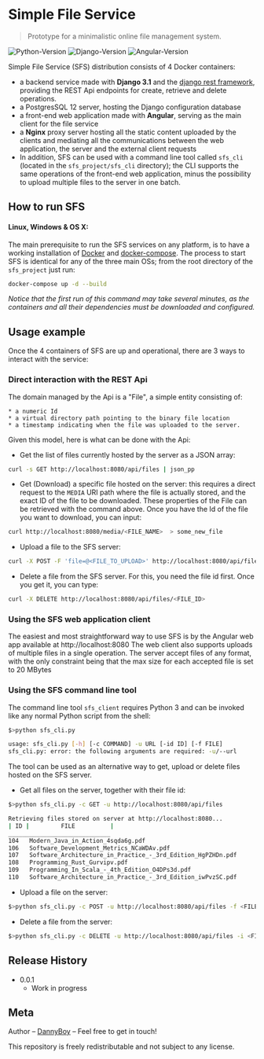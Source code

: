 # Simple File Service

> Prototype for a minimalistic online file management system.

![Python-Version]
![Django-Version]
![Angular-Version]

Simple File Service (SFS) distribution consists of 4 Docker containers:

* a backend service made with **Django 3.1** and the [django rest framework][drf], providing the REST Api endpoints for
  create, retrieve and delete operations.
* a PostgresSQL 12 server, hosting the Django configuration database
* a front-end web application made with **Angular**, serving as the main client for the file service
* a **Nginx** proxy server hosting all the static content uploaded by the clients and mediating all the communications
  between the web application, the server and the external client requests
* In addition, SFS can be used with a command line tool called `sfs_cli` (located in the `sfs_project/sfs_cli`
  directory); the CLI supports the same operations of the front-end web application, minus the possibility to upload
  multiple files to the server in one batch.

## How to run SFS

#### Linux, Windows & OS X:

The main prerequisite to run the SFS services on any platform, is to have a working installation of [Docker][Docker]
and [docker-compose][docker-compose]. The process to start SFS is identical for any of the three main OSs; from the root
directory of the `sfs_project`
just run:

```sh
docker-compose up -d --build
```

_Notice that the first run of this command may take several minutes, as the containers and all their dependencies must
be downloaded and configured._

## Usage example

Once the 4 containers of SFS are up and operational, there are 3 ways to interact with the service:

### Direct interaction with the REST Api

The domain managed by the Api is a "File", a simple entity consisting of:

    * a numeric Id
    * a virtual directory path pointing to the binary file location
    * a timestamp indicating when the file was uploaded to the server.

Given this model, here is what can be done with the Api:

* Get the list of files currently hosted by the server as a JSON array:

```sh
curl -s GET http://localhost:8080/api/files | json_pp
```

* Get (Download) a specific file hosted on the server: this requires a direct request to the `MEDIA` URI path where the
  file is actually stored, and the exact ID of the file to be downloaded. These properties of the File can be retrieved
  with the command above. Once you have the Id of the file you want to download, you can input:

```sh
curl http://localhost:8080/media/<FILE_NAME>  > some_new_file
```

* Upload a file to the SFS server:

```sh
curl -X POST -F 'file=@<FILE_TO_UPLOAD>' http://localhost:8080/api/files
```

* Delete a file from the SFS server. For this, you need the file id first. Once you get it, you can type:

```sh
curl -X DELETE http://localhost:8080/api/files/<FILE_ID>
```

### Using the SFS web application client

The easiest and most straightforward way to use SFS is by the Angular web app available at http://localhost:8080
The web client also supports uploads of multiple files in a single operation. The server accept files of any format,
with the only constraint being that the max size for each accepted file is set to 20 MBytes

### Using the SFS command line tool

The command line tool `sfs_client` requires Python 3 and can be invoked like any normal Python script from the shell:

```sh
$>python sfs_cli.py

usage: sfs_cli.py [-h] [-c COMMAND] -u URL [-id ID] [-f FILE]
sfs_cli.py: error: the following arguments are required: -u/--url
```

The tool can be used as an alternative way to get, upload or delete files hosted on the SFS server.

* Get all files on the server, together with their file id:

```sh
$>python sfs_cli.py -c GET -u http://localhost:8080/api/files

Retrieving files stored on server at http://localhost:8080...
| ID |         FILE          |
_____________________________
104   Modern_Java_in_Action_4sqda6g.pdf
106   Software_Development_Metrics_NCaWDAv.pdf
107   Software_Architecture_in_Practice_-_3rd_Edition_HgPZHDn.pdf
108   Programming_Rust_Gurvipv.pdf
109   Programming_In_Scala_-_4th_Edition_O4DPs3d.pdf
110   Software_Architecture_in_Practice_-_3rd_Edition_iwPvzSC.pdf
```

* Upload a file on the server:

```sh
$>python sfs_cli.py -c POST -u http://localhost:8080/api/files -f <FILE_TO_UPLOAD>
```

* Delete a file from the server:

```sh
$>python sfs_cli.py -c DELETE -u http://localhost:8080/api/files -i <FILE_ID>
```

## Release History

* 0.0.1
  * Work in progress

## Meta

Author – [DannyBoy](https://www.linkedin.com/in/dannyboy/) – Feel free to get in touch!

This repository is freely redistributable and not subject to any license.

<!-- Markdown link & img dfn's -->

[Django-Version]: https://img.shields.io/static/v1?label=Django&message=v3.1&color=yellow&style=flat-square

[Python-Version]: https://img.shields.io/static/v1?label=Python&message=v3.9&color=green&style=flat-square

[Angular-Version]: https://img.shields.io/static/v1?label=Angular&message=v11&color=red&style=flat-square

[drf]: https://www.django-rest-framework.org/

[Docker]: https://docs.docker.com/engine/install/

[docker-compose]: https://docs.docker.com/compose/install/
